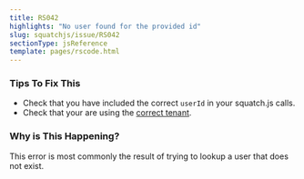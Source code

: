 ```yaml
---
title: RS042
highlights: "No user found for the provided id"
slug: squatchjs/issue/RS042
sectionType: jsReference
template: pages/rscode.html
---
```


### Tips To Fix This

 - Check that you have included the correct `userId` in your squatch.js calls.
 - Check that your are using the [correct tenant](/success/navigating-the-portal/#install).

### Why is This Happening?

This error is most commonly the result of trying to lookup a user that does not exist.
